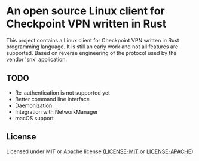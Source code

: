 # An open source Linux client for Checkpoint VPN written in Rust

This project contains a Linux client for Checkpoint VPN written in Rust programming language.
It is still an early work and not all features are supported. Based on reverse engineering of the protocol
 used by the vendor 'snx' application.

## TODO
* Re-authentication is not supported yet
* Better command line interface
* Daemonization
* Integration with NetworkManager
* macOS support

## License

Licensed under MIT or Apache license ([LICENSE-MIT](https://opensource.org/licenses/MIT) or [LICENSE-APACHE](https://opensource.org/licenses/Apache-2.0))
